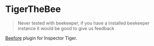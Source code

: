 # TigerTheBee
> Never tested with beekeeper, if you have a installed beekeeper instance it would be good to give us feedback

[Beefore](https://github.com/beeware/beefore) plugin for Inspector Tiger.
